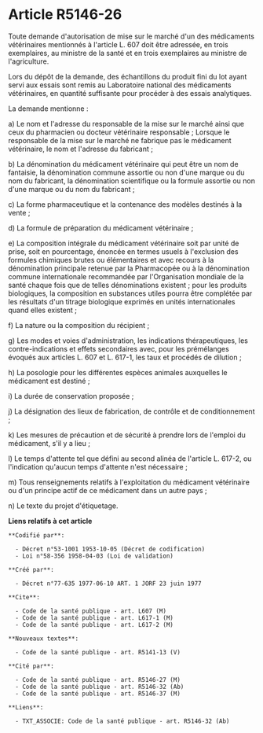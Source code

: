 # Article R5146-26

Toute demande d'autorisation de mise sur le marché d'un des médicaments vétérinaires mentionnés à l'article L. 607 doit être
adressée, en trois exemplaires, au ministre de la santé et en trois exemplaires au ministre de l'agriculture.

Lors du dépôt de la demande, des échantillons du produit fini du lot ayant servi aux essais sont remis au Laboratoire
national des médicaments vétérinaires, en quantité suffisante pour procéder à des essais analytiques.

La demande mentionne :

a) Le nom et l'adresse du responsable de la mise sur le marché ainsi que ceux du pharmacien ou docteur vétérinaire
responsable ; Lorsque le responsable de la mise sur le marché ne fabrique pas le médicament vétérinaire, le nom et l'adresse
du fabricant ;

b) La dénomination du médicament vétérinaire qui peut être un nom de fantaisie, la dénomination commune assortie ou non d'une
marque ou du nom du fabricant, la dénomination scientifique ou la formule assortie ou non d'une marque ou du nom du
fabricant ;

c) La forme pharmaceutique et la contenance des modèles destinés à la vente ;

d) La formule de préparation du médicament vétérinaire ;

e) La composition intégrale du médicament vétérinaire soit par unité de prise, soit en pourcentage, énoncée en termes usuels
à l'exclusion des formules chimiques brutes ou élémentaires et avec recours à la dénomination principale retenue par la
Pharmacopée ou à la dénomination commune internationale recommandée par l'Organisation mondiale de la santé chaque fois que
de telles dénominations existent ; pour les produits biologiques, la composition en substances utiles pourra être complétée
par les résultats d'un titrage biologique exprimés en unités internationales quand elles existent ;

f) La nature ou la composition du récipient ;

g) Les modes et voies d'administration, les indications thérapeutiques, les contre-indications et effets secondaires avec,
pour les prémélanges évoqués aux articles L. 607 et L. 617-1, les taux et procédés de dilution ;

h) La posologie pour les différentes espèces animales auxquelles le médicament est destiné ;

i) La durée de conservation proposée ;

j) La désignation des lieux de fabrication, de contrôle et de conditionnement ;

k) Les mesures de précaution et de sécurité à prendre lors de l'emploi du médicament, s'il y a lieu ;

l) Le temps d'attente tel que défini au second alinéa de l'article L. 617-2, ou l'indication qu'aucun temps d'attente n'est
nécessaire ;

m) Tous renseignements relatifs à l'exploitation du médicament vétérinaire ou d'un principe actif de ce médicament dans un
autre pays ;

n) Le texte du projet d'étiquetage.

**Liens relatifs à cet article**

	**Codifié par**:

	  - Décret n°53-1001 1953-10-05 (Décret de codification)
	  - Loi n°58-356 1958-04-03 (Loi de validation)

	**Créé par**:

	  - Décret n°77-635 1977-06-10 ART. 1 JORF 23 juin 1977

	**Cite**:

	  - Code de la santé publique - art. L607 (M)
	  - Code de la santé publique - art. L617-1 (M)
	  - Code de la santé publique - art. L617-2 (M)

	**Nouveaux textes**:

	  - Code de la santé publique - art. R5141-13 (V)

	**Cité par**:

	  - Code de la santé publique - art. R5146-27 (M)
	  - Code de la santé publique - art. R5146-32 (Ab)
	  - Code de la santé publique - art. R5146-37 (M)

	**Liens**:

	  - TXT_ASSOCIE: Code de la santé publique - art. R5146-32 (Ab)
